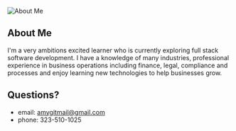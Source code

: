 ![ About Me](/assets/amygithubnew.png) 

## About Me

I'm a very ambitions excited learner who is currently exploring full stack software development. I have a knowledge of many industries, professional experience in business operations including finance, legal, compliance and processes and enjoy learning new technologies to help businesses grow.


## Questions? 
* email: amygitmail@gmail.com
* phone: 323-510-1025
